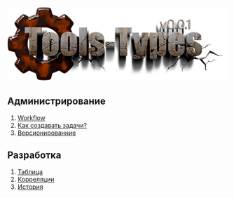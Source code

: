 ﻿[![logo](logo.png)](../README.md "for users")  


Администрирование
-----------------
1) [Workflow](adm/000-workflow.md)  
2) [Как создавать задачи?](adm/001-tasks.md)  
3) [Версионированние](adm/002-version.md)  


Разработка
----------
1) [Таблица](table/table.md)  
2) [Корреляции](dev/correlations.md)  
3) [История](history.md)  


